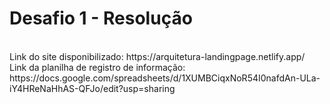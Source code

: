 <h1>Desafio 1 - Resolução</h1><br> 
Link do site disponibilizado: https://arquitetura-landingpage.netlify.app/<br>
Link da planilha de registro de informação: https://docs.google.com/spreadsheets/d/1XUMBCiqxNoR54I0nafdAn-ULa-iY4HReNaHhAS-QFJo/edit?usp=sharing
